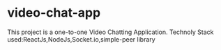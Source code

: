 # video-chat-app

This project is a one-to-one Video Chatting Application.
Technoly Stack used:ReactJs,NodeJs,Socket.io,simple-peer library
